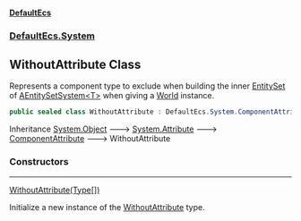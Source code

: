 #### [DefaultEcs](index.md 'index')
### [DefaultEcs.System](index.md#DefaultEcs_System 'DefaultEcs.System')
## WithoutAttribute Class
Represents a component type to exclude when building the inner [EntitySet](EntitySet.md 'DefaultEcs.EntitySet') of [AEntitySetSystem&lt;T&gt;](AEntitySetSystem_T_.md 'DefaultEcs.System.AEntitySetSystem&lt;T&gt;') when giving a [World](World.md 'DefaultEcs.World') instance.  
```csharp
public sealed class WithoutAttribute : DefaultEcs.System.ComponentAttribute
```

Inheritance [System.Object](https://docs.microsoft.com/en-us/dotnet/api/System.Object 'System.Object') &#129106; [System.Attribute](https://docs.microsoft.com/en-us/dotnet/api/System.Attribute 'System.Attribute') &#129106; [ComponentAttribute](ComponentAttribute.md 'DefaultEcs.System.ComponentAttribute') &#129106; WithoutAttribute  
### Constructors

***
[WithoutAttribute(Type[])](WithoutAttribute_WithoutAttribute(Type__).md 'DefaultEcs.System.WithoutAttribute.WithoutAttribute(System.Type[])')

Initialize a new instance of the [WithoutAttribute](WithoutAttribute.md 'DefaultEcs.System.WithoutAttribute') type.  
